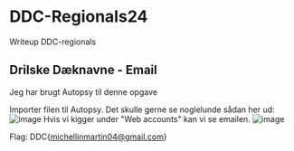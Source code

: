 # DDC-Regionals24
Writeup DDC-regionals


## Drilske Dæknavne - Email
Jeg har brugt Autopsy til denne opgave

Importer filen til Autopsy.
Det skulle gerne se noglelunde sådan her ud:
![image](https://github.com/IonFluxet/DDC-Regionals24/assets/93826052/8ceac8ea-ec6e-458a-b8f2-f5a5914b8468)
Hvis vi kigger under "Web accounts" kan vi se emailen.
![image](https://github.com/IonFluxet/DDC-Regionals24/assets/93826052/3cc7de93-80fa-40c2-b586-38d2b413eb6b)

Flag: DDC{michellinmartin04@gmail.com}
